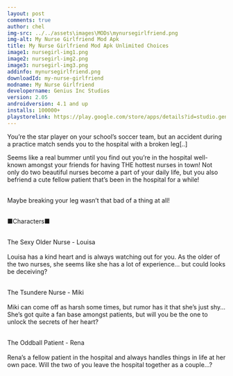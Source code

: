 ```yaml
---
layout: post
comments: true
author: chel
img-src: ../../assets\images\MODs\mynursegirlfriend.png
img-alt: My Nurse Girlfriend Mod Apk
title: My Nurse Girlfriend Mod Apk Unlimited Choices
image1: nursegirl-img1.png
image2: nursegirl-img2.png
image3: nursegirl-img3.png
addinfo: mynursegirlfriend.png
downloadId: my-nurse-girlfriend
modname: My Nurse Girlfriend
developername: Genius Inc Studios
version: 2.05
androidversion: 4.1 and up
installs: 100000+
playstorelink: https://play.google.com/store/apps/details?id=studio.genius.nurse
---
```

<p>You’re the star player on your school’s soccer team, but an accident during a practice match sends you to the hospital with a broken leg[..]

Seems like a real bummer until you find out you’re in the hospital well-known amongst your friends for having THE hottest nurses in town! Not only do two beautiful nurses become a part of your daily life, but you also befriend a cute fellow patient that’s been in the hospital for a while!<br><br>

Maybe breaking your leg wasn’t that bad of a thing at all!<br><br>

■Characters■<br><br>

The Sexy Older Nurse - Louisa<br><br>
Louisa has a kind heart and is always watching out for you. As the older of the two nurses, she seems like she has a lot of experience… but could looks be deceiving?<br><br>

The Tsundere Nurse - Miki<br><br>
Miki can come off as harsh some times, but rumor has it that she’s just shy… She’s got quite a fan base amongst patients, but will you be the one to unlock the secrets of her heart?<br><br>

The Oddball Patient - Rena<br><br>
Rena’s a fellow patient in the hospital and always handles things in life at her own pace. Will the two of you leave the hospital together as a couple...?<br><br>
</p>